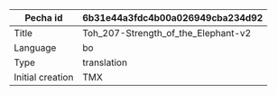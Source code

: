 |Pecha id | 6b31e44a3fdc4b00a026949cba234d92
| --- | --- 
|Title | Toh_207-Strength_of_the_Elephant-v2 
|Language | bo
|Type | translation
|Initial creation | TMX